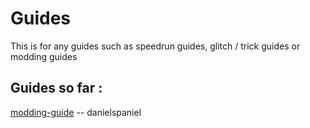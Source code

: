 # Guides

This is for any guides such as speedrun guides, glitch / trick guides or modding guides

## Guides so far :

[modding-guide](modding-guide/modding-guide.md) -- danielspaniel


